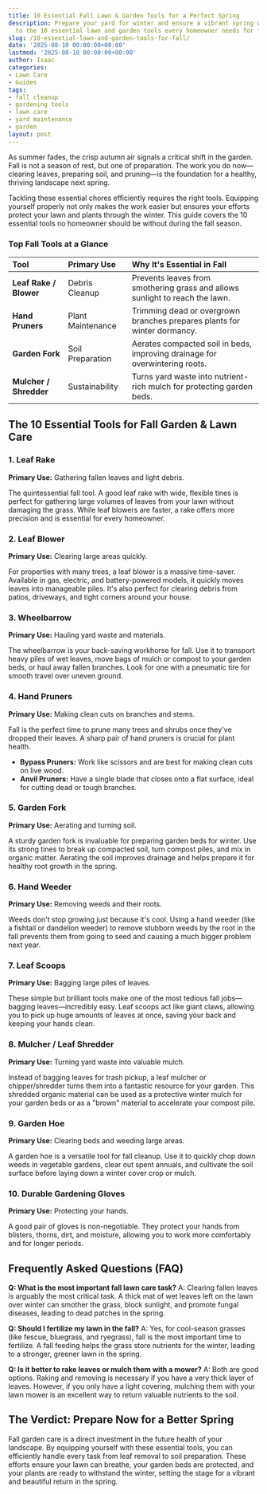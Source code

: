 ```yaml
---
title: 10 Essential Fall Lawn & Garden Tools for a Perfect Spring
description: Prepare your yard for winter and ensure a vibrant spring with our guide
  to the 10 essential lawn and garden tools every homeowner needs for fall cleanup.
slug: /10-essential-lawn-and-garden-tools-for-fall/
date: '2025-08-10 00:00:00+00:00'
lastmod: '2025-08-10 00:00:00+00:00'
author: Isaac
categories:
- Lawn Care
- Guides
tags:
- fall cleanup
- gardening tools
- lawn care
- yard maintenance
- garden
layout: post
---
```

As summer fades, the crisp autumn air signals a critical shift in the garden. Fall is not a season of rest, but one of preparation. The work you do now—clearing leaves, preparing soil, and pruning—is the foundation for a healthy, thriving landscape next spring.

Tackling these essential chores efficiently requires the right tools. Equipping yourself properly not only makes the work easier but ensures your efforts protect your lawn and plants through the winter. This guide covers the 10 essential tools no homeowner should be without during the fall season.

### Top Fall Tools at a Glance

| Tool | Primary Use | Why It's Essential in Fall |
| :--- | :--- | :--- |
| **Leaf Rake / Blower** | Debris Cleanup | Prevents leaves from smothering grass and allows sunlight to reach the lawn. |
| **Hand Pruners** | Plant Maintenance | Trimming dead or overgrown branches prepares plants for winter dormancy. |
| **Garden Fork** | Soil Preparation | Aerates compacted soil in beds, improving drainage for overwintering roots. |
| **Mulcher / Shredder** | Sustainability | Turns yard waste into nutrient-rich mulch for protecting garden beds. |

## The 10 Essential Tools for Fall Garden & Lawn Care

### 1. Leaf Rake
**Primary Use:** Gathering fallen leaves and light debris.

The quintessential fall tool. A good leaf rake with wide, flexible tines is perfect for gathering large volumes of leaves from your lawn without damaging the grass. While leaf blowers are faster, a rake offers more precision and is essential for every homeowner.

### 2. Leaf Blower
**Primary Use:** Clearing large areas quickly.

For properties with many trees, a leaf blower is a massive time-saver. Available in gas, electric, and battery-powered models, it quickly moves leaves into manageable piles. It's also perfect for clearing debris from patios, driveways, and tight corners around your house.

### 3. Wheelbarrow
**Primary Use:** Hauling yard waste and materials.

The wheelbarrow is your back-saving workhorse for fall. Use it to transport heavy piles of wet leaves, move bags of mulch or compost to your garden beds, or haul away fallen branches. Look for one with a pneumatic tire for smooth travel over uneven ground.

### 4. Hand Pruners
**Primary Use:** Making clean cuts on branches and stems.

Fall is the perfect time to prune many trees and shrubs once they've dropped their leaves. A sharp pair of hand pruners is crucial for plant health.
*   **Bypass Pruners:** Work like scissors and are best for making clean cuts on live wood.
*   **Anvil Pruners:** Have a single blade that closes onto a flat surface, ideal for cutting dead or tough branches.

### 5. Garden Fork
**Primary Use:** Aerating and turning soil.

A sturdy garden fork is invaluable for preparing garden beds for winter. Use its strong tines to break up compacted soil, turn compost piles, and mix in organic matter. Aerating the soil improves drainage and helps prepare it for healthy root growth in the spring.

### 6. Hand Weeder
**Primary Use:** Removing weeds and their roots.

Weeds don't stop growing just because it's cool. Using a hand weeder (like a fishtail or dandelion weeder) to remove stubborn weeds by the root in the fall prevents them from going to seed and causing a much bigger problem next year.

### 7. Leaf Scoops
**Primary Use:** Bagging large piles of leaves.

These simple but brilliant tools make one of the most tedious fall jobs—bagging leaves—incredibly easy. Leaf scoops act like giant claws, allowing you to pick up huge amounts of leaves at once, saving your back and keeping your hands clean.

### 8. Mulcher / Leaf Shredder
**Primary Use:** Turning yard waste into valuable mulch.

Instead of bagging leaves for trash pickup, a leaf mulcher or chipper/shredder turns them into a fantastic resource for your garden. This shredded organic material can be used as a protective winter mulch for your garden beds or as a "brown" material to accelerate your compost pile.

### 9. Garden Hoe
**Primary Use:** Clearing beds and weeding large areas.

A garden hoe is a versatile tool for fall cleanup. Use it to quickly chop down weeds in vegetable gardens, clear out spent annuals, and cultivate the soil surface before laying down a winter cover crop or mulch.

### 10. Durable Gardening Gloves
**Primary Use:** Protecting your hands.

A good pair of gloves is non-negotiable. They protect your hands from blisters, thorns, dirt, and moisture, allowing you to work more comfortably and for longer periods.

## Frequently Asked Questions (FAQ)

**Q: What is the most important fall lawn care task?**
A: Clearing fallen leaves is arguably the most critical task. A thick mat of wet leaves left on the lawn over winter can smother the grass, block sunlight, and promote fungal diseases, leading to dead patches in the spring.

**Q: Should I fertilize my lawn in the fall?**
A: Yes, for cool-season grasses (like fescue, bluegrass, and ryegrass), fall is the most important time to fertilize. A fall feeding helps the grass store nutrients for the winter, leading to a stronger, greener lawn in the spring.

**Q: Is it better to rake leaves or mulch them with a mower?**
A: Both are good options. Raking and removing is necessary if you have a very thick layer of leaves. However, if you only have a light covering, mulching them with your lawn mower is an excellent way to return valuable nutrients to the soil.

## The Verdict: Prepare Now for a Better Spring

Fall garden care is a direct investment in the future health of your landscape. By equipping yourself with these essential tools, you can efficiently handle every task from leaf removal to soil preparation. These efforts ensure your lawn can breathe, your garden beds are protected, and your plants are ready to withstand the winter, setting the stage for a vibrant and beautiful return in the spring.